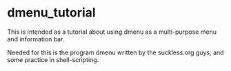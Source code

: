 dmenu_tutorial
==============

This is intended as a tutorial about using dmenu as a multi-purpose menu and information bar.

Needed for this is the program dmenu written by the suckless.org guys, and some practice in shell-scripting.
